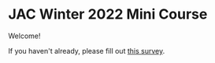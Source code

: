 # JAC Winter 2022 Mini Course
Welcome!

If you haven't already, please fill out [this survey]([https://link-url-here.org](https://docs.google.com/forms/d/1dj_nDyuDf4UiI9Z4u-3az7dGPyi5c5S6MmWsdXiLt-A/edit?pli=1)).

